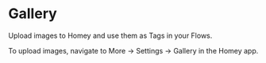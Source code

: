 # Gallery

Upload images to Homey and use them as Tags in your Flows.

To upload images, navigate to More → Settings →	Gallery in the Homey app.